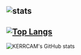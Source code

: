 ![stats](https://github-readme-stats.vercel.app/api?username=KERRCAM&show_icons=true&theme=radical) 
---
[![Top Langs](https://github-readme-stats.vercel.app/api/top-langs/?username=KERRCAM)](https://github.com/KERRCAM/github-readme-stats)
--- 
![KERRCAM's GitHub stats](https://github-readme-stats.vercel.app/api?username=KERRCAM&show_icons=true&theme=radical)
